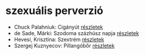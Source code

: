 # szexuális perverzió

- Chuck Palahniuk: Cigányút [részletek](../_details/Chuck%20Palahniuk.md#id_662)
- de Sade, Márki: Szodoma százhúsz napja [részletek](../_details/de%20Sade%2C%20M%C3%A1rki.md#id_1216)
- Hevesi, Krisztina: Szextrém [részletek](../_details/Hevesi%2C%20Krisztina.md#id_986)
- Szergej Kuznyecov: Pillangóbőr [részletek](../_details/Szergej%20Kuznyecov.md#id_527)